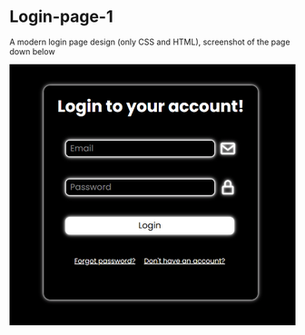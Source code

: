 # Login-page-1
A modern login page design (only CSS and HTML), screenshot of the page down below

![Login Page](screen.png)
